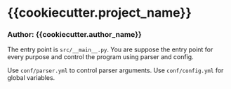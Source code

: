 # {{cookiecutter.project_name}}
### Author: {{cookiecutter.author_name}}
The entry point is `src/__main__.py`.
You are suppose the entry point for every purpose and control the program using parser and config.

Use `conf/parser.yml` to control parser arguments.
Use `conf/config.yml` for global variables.
